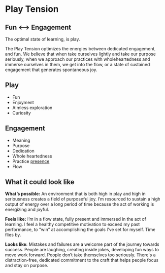 # Play Tension

## Fun <--> Engagement

The optimal state of learning, is play.

The Play Tension optimizes the energies between dedicated engagement, and  fun. We believe that when take ourselves lightly and take our purpose seriously, when we approach our practices with wholeheartedness and immerse ourselves in them, we get into the flow, or a state of sustained engagement that generates spontaneous joy.  

## Play

- Fun
- Enjoyment
- Aimless exploration
- Curiosity

## Engagement

- Meaning
- Purpose
- Dedication
- Whole heartedness
- Practice [presence](/Practices/Presence.md)
- Flow

## What it could look like

**What’s possible:** An environment that is both high in play and high in seriousness creates a field of purposeful joy. I’m resourced to sustain a high output of energy over a long period of time because the act of working is energizing and joyful.

**Feels like:** I’m in a flow state, fully present and immersed in the act of learning. I feel a healthy competitive motivation to exceed my past performance, to “win” at accomplishing the goals I’ve set for myself. Time flies by.

**Looks like:** Mistakes and failures are a welcome part of the journey towards success. People are laughing, creating inside jokes, developing fun ways to move work forward. People don’t take themselves too seriously. There's a distraction-free, dedicated commitment to the craft that helps people focus and stay on purpose. 

